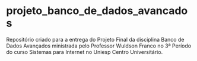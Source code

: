 # projeto_banco_de_dados_avancados
Repositório criado para a entrega do Projeto Final da disciplina Banco de Dados Avançados ministrada pelo Professor Wuldson Franco no 3ª Período do curso Sistemas para Internet no Uniesp Centro Universitário.

